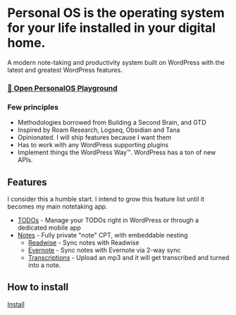 # Personal OS is the operating system for your life installed in your digital home.

A modern note-taking and productivity system built on WordPress with the latest and greatest WordPress features.

### [🚀 Open PersonalOS Playground](https://playground.wordpress.net/?networking=yes#{%22steps%22:[{%22step%22:%22installPlugin%22,%22pluginData%22:{%22resource%22:%22url%22,%22url%22:%22https://github.com/artpi/personalos/releases/latest/download/wp-personal-os.zip%22}}],%22landingPage%22:%22/wp-admin/admin.php?page=personalos-settings%22,%22login%22:true})


### Few principles

- Methodologies borrowed from Building a Second Brain, and GTD
- Inspired by Roam Research, Logseq, Obsidian and Tana
- Opinionated. I will ship features because I want them
- Has to work with any WordPress supporting plugins
- Implement things the WordPress Way™. WordPress has a ton of new APIs.

## Features

I consider this a humble start. I intend to grow this feature list until it becomes my main notetaking app.

- [TODOs](modules/todo/README.md) - Manage your TODOs right in WordPress or through a dedicated mobile app
- [Notes](modules/notes/README.md) - Fully private "note" CPT, with embeddable nesting
  - [Readwise](modules/readwise/README.md) - Sync notes with Readwise
  - [Evernote](modules/evernote/README.md) - Sync notes with Evernote via 2-way sync
  - [Transcriptions](modules/openai/README.md) - Upload an mp3 and it will get transcribed and turned into a note.

## How to install

[Install](./docs/INSTALL.md)